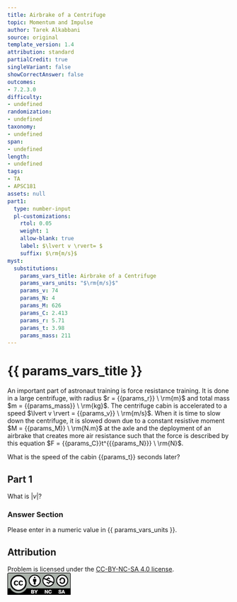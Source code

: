 ```yaml
---
title: Airbrake of a Centrifuge
topic: Momentum and Impulse
author: Tarek Alkabbani
source: original
template_version: 1.4
attribution: standard
partialCredit: true
singleVariant: false
showCorrectAnswer: false
outcomes:
- 7.2.3.0
difficulty:
- undefined
randomization:
- undefined
taxonomy:
- undefined
span:
- undefined
length:
- undefined
tags:
- TA
- APSC181
assets: null
part1:
  type: number-input
  pl-customizations:
    rtol: 0.05
    weight: 1
    allow-blank: true
    label: $\lvert v \rvert= $
    suffix: $\rm{m/s}$
myst:
  substitutions:
    params_vars_title: Airbrake of a Centrifuge
    params_vars_units: "$\rm{m/s}$"
    params_v: 74
    params_N: 4
    params_M: 626
    params_C: 2.413
    params_r: 5.71
    params_t: 3.98
    params_mass: 211
---
```

# {{ params_vars_title }}
An important part of astronaut training is force resistance training. It is done in a large centrifuge, with radius $r = {{params_r}} \ \rm{m}$ and total mass $m = {{params_mass}} \ \rm{kg}$.
The centrifuge cabin is accelerated to a speed $\lvert v \rvert = {{params_v}} \ \rm{m/s}$.
When it is time to slow down the centrifuge, it is slowed down due to a constant resistive moment $M = {{params_M}} \ \rm{N.m}$ at the axle and the deployment of an airbrake that creates more air resistance such that the force is described by this equation $F = {{params_C}}t^{{{params_N}}} \ \rm{N}$.

What is the speed of the cabin {{params_t}} seconds later?

## Part 1

What is $\lvert v \rvert$?

### Answer Section

Please enter in a numeric value in {{ params_vars_units }}.

## Attribution

Problem is licensed under the [CC-BY-NC-SA 4.0 license](https://creativecommons.org/licenses/by-nc-sa/4.0/).<br> ![The Creative Commons 4.0 license requiring attribution-BY, non-commercial-NC, and share-alike-SA license.](https://raw.githubusercontent.com/firasm/bits/master/by-nc-sa.png)